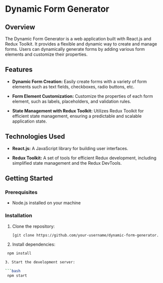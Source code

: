 # Dynamic Form Generator

## Overview

The Dynamic Form Generator is a web application built with React.js and Redux Toolkit. It provides a flexible and dynamic way to create and manage forms. Users can dynamically generate forms by adding various form elements and customize their properties.

## Features

- **Dynamic Form Creation:** Easily create forms with a variety of form elements such as text fields, checkboxes, radio buttons, etc.
  
- **Form Element Customization:** Customize the properties of each form element, such as labels, placeholders, and validation rules.

- **State Management with Redux Toolkit:** Utilizes Redux Toolkit for efficient state management, ensuring a predictable and scalable application state.

## Technologies Used

- **React.js:** A JavaScript library for building user interfaces.

- **Redux Toolkit:** A set of tools for efficient Redux development, including simplified state management and the Redux DevTools.

## Getting Started

### Prerequisites

- Node.js installed on your machine

### Installation

1. Clone the repository:

   ```bash
   [git clone https://github.com/your-username/dynamic-form-generator.git](https://github.com/Sankushe123/dynamic-form.git)

2. Install dependencies:

  ```bash
   npm install

3. Start the development server:

  ```bash
   npm start

   
